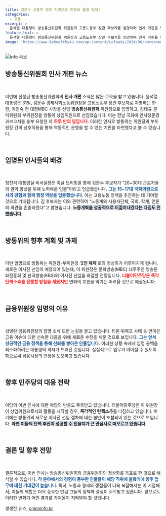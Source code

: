 ```yaml
---
title: 김문수 고용부 장관 지명으로 변화의 물결 발생!
categories:
  - 고용
excerpt: >
  윤석열 대통령이 방송통신위원회 위원장과 고용노동부 장관 후보자를 임명하며 인사 개편을 단행했습니다. 이진숙 방통위 위원장과 김태규 노동부 후보자 여러분의 경력을 통해 노사정 개선에 나설 준비 완료! 정국의 향방을 바꿀 이들의 행보가 주목됩니다.
feature_text: >
  윤석열 대통령이 방송통신위원회 위원장과 고용노동부 장관 후보자를 임명하며 인사 개편을 단행했습니다. 이진숙 방통위 위원장과 김태규 노동부 후보자 여러분의 경력을 통해 노사정 개선에 나설 준비 완료! 정국의 향방을 바꿀 이들의 행보가 주목됩니다.
image: 'https://www.behealthy4u.com/wp-content/uploads/2024/06/koreanews.jpg'
---
```


<p><img src="https://www.behealthy4u.com/wp-content/uploads/2024/06/koreanews.jpg" alt="info 속보" /></p>

<h2 data-ke-size="size26">방송통신위원회 인사 개편 뉴스</h2>

<p data-ke-size="size16">&nbsp;</p>

<p>이번에 진행된 방송통신위원회의 <b>인사 개편</b> 소식은 많은 주목을 받고 있습니다. 윤석열 대통령은 31일, 김문수 경제사회노동위원장을 고용노동부 장관 후보자로 지명하는 한편, 이진숙 전 대전MBC 사장을 신임 <b>방송통신위원회</b> 위원장으로 임명하고, 김태규 권익위원회 부위원장을 방통위 상임위원으로 선임했습니다. 이는 전날 국회에 인사청문경과보고서를 송부 요청한 지 <b><span style="color: #ee2323;">하루 만의 일입니다</span></b>. 이러한 인사로 방통위는 위원장과 부위원장 간의 상호작용을 통해 역동적인 운영을 할 수 있는 기반을 마련했다고 볼 수 있습니다.</p>

<p data-ke-size="size16">&nbsp;</p>

<h2 data-ke-size="size26">임명된 인사들의 배경</h2>

<p data-ke-size="size16">&nbsp;</p>

<p>정진석 대통령실 비서실장은 이날 브리핑을 통해 김문수 후보자가 “20~30대 근로자들의 권익 향상을 위해 노력해온 인물”이라고 언급했습니다. <b><span style="color: #1a5490;">그는 15~17대 국회의원으로서의 경험과 함께 행정 역량을 입증했습니다</span></b>. 이는 고용노동 정책을 추진하는 데 기여할 것으로 기대됩니다. 김 후보자는 이와 관련하여 “노동계와 사용자단체, 국회, 학계, 언론의 의견을 존중하겠다”고 밝혔습니다. <b><span style="background-color: #21538527;">노동개혁을 성공적으로 이끌어내겠다는 다짐도 전했습니다</span></b>.</p>

<p data-ke-size="size16">&nbsp;</p>

<h2 data-ke-size="size26">방통위의 향후 계획 및 과제</h2>

<p data-ke-size="size16">&nbsp;</p>

<p>이번 임명으로 방통위는 위원장-부위원장 ‘<b>2인 체제</b>’로의 정상화가 이루어지게 됩니다. 새로운 이사진 선임이 예정되어 있는데, 이 위원장은 문화방송(MBC) 대주주인 방송문화진흥회 및 한국방송(KBS)의 이사진 선임을 의결할 전망입니다. <b><span style="color: #ee2323;">더불어민주당은 즉각 탄핵소추를 진행할 방침을 세웠지만</span></b> 변화의 흐름을 막기는 어려울 것으로 예상됩니다.</p>

<p data-ke-size="size16">&nbsp;</p>

<h2 data-ke-size="size26">금융위원장 임명의 이유</h2>

<p data-ke-size="size16">&nbsp;</p>

<p>김병환 금융위원장의 임명 소식 또한 눈길을 끌고 있습니다. 티몬·위메프 사태 등 연이은 금융 이슈에 대한 신속한 대응을 위해 새로운 수장을 세운 것으로 보입니다. <b><span style="color: #1a5490;">그는 앞서 성공적인 금융 정책을 통해 신뢰를 쌓아온 인물입니다</span></b>. 이러한 상황 속에서 임명 공백을 최소화하려는 대통령의 의지가 드러난 것입니다. 실질적으로 업무가 이어질 수 있도록 함으로써 금융시장의 안정을 도모하고 있습니다.</p>

<p data-ke-size="size16">&nbsp;</p>

<h2 data-ke-size="size26">향후 민주당의 대응 전략</h2>

<p data-ke-size="size16">&nbsp;</p>

<p>여당의 이번 인사에 대한 야당의 반응도 주목받고 있습니다. 더불어민주당은 이 위원장이 상임위원으로서의 활동을 시작할 경우, <b>즉각적인 탄핵소추</b>를 다짐하고 있습니다. 여기에는 방통위의 새로운 이사진 선임 절차에 대한 불만이 포함되어 있는 것으로 보입니다. <b><span style="background-color: #21538527;">과연 이들의 탄핵 추진이 성공할 수 있을지가 큰 관심사로 떠오르고 있습니다</span></b>.</p>

<p data-ke-size="size16">&nbsp;</p>

<h2 data-ke-size="size26">결론 및 향후 전망</h2>

<p data-ke-size="size16">&nbsp;</p>

<p>결론적으로, 이번 인사는 방송통신위원회와 금융위원회의 정상화를 목표로 한 것으로 해석할 수 있습니다. <b><span style="color: #1a5490;">각 분야에서의 경험이 풍부한 인물들이 해당 직위에 올랐기에 향후 업무에 대한 기대감이 높습니다</span></b>. 특히, 노동과 경제의 쟁점들이 더욱 복잡해지는 이 시점에서, 이들의 역할은 더욱 중요한 만큼 그들의 정책과 결정이 주목받고 있습니다. 앞으로도 이러한 변화가 어떤 결과를 가져올지 지켜봐야 할 것입니다.</p>
생생한 뉴스, <a href="https://onioninfo.kr" rel="dofollow">onioninfo.kr</a>


